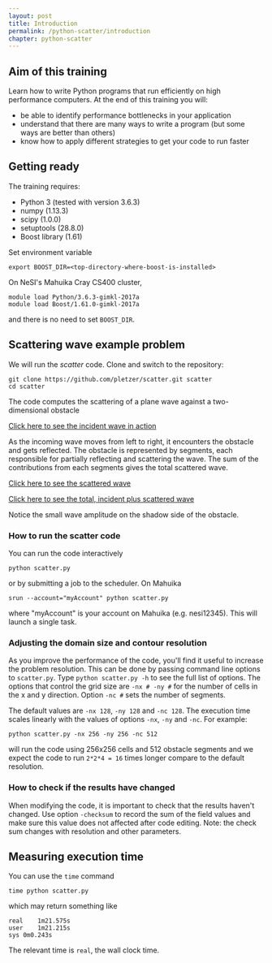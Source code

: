 ```yaml
---
layout: post
title: Introduction
permalink: /python-scatter/introduction
chapter: python-scatter
---
```


## Aim of this training

Learn how to write Python programs that run efficiently on high performance computers. At the end of this training you will:

 * be able to identify performance bottlenecks in your application
 * understand that there are many ways to write a program (but some ways are better than others)
 * know how to apply different strategies to get your code to run faster

## Getting ready

The training requires:

 * Python 3 (tested with version 3.6.3)
 * numpy (1.13.3)
 * scipy (1.0.0)
 * setuptools (28.8.0)
 * Boost library (1.61)

Set environment variable 
```
export BOOST_DIR=<top-directory-where-boost-is-installed>
```


On NeSI's Mahuika Cray CS400 cluster, 

```
module load Python/3.6.3-gimkl-2017a
module load Boost/1.61.0-gimkl-2017a
```
and there is no need to set `BOOST_DIR`.

## Scattering wave example problem

We will run the *scatter* code. Clone and switch to the repository:

```
git clone https://github.com/pletzer/scatter.git scatter
cd scatter
```

The code computes the scattering of a plane wave against a two-dimensional obstacle

[Click here to see the incident wave in action](https://youtu.be/FIKSUGk68z8)

As the incoming wave moves from left to right, it encounters the obstacle and gets reflected. 
The obstacle is represented by segments, each responsible for partially reflecting and scattering the wave. 
The sum of the contributions from each segments gives the total scattered wave. 

[Click here to see the scattered wave](https://youtu.be/7ds4S5DCTB8)

[Click here to see the total, incident plus scattered wave](https://youtu.be/zxVEIxZkWyk)

Notice the small wave amplitude on the shadow side of the obstacle. 

### How to run the scatter code

You can run the code interactively
```
python scatter.py
```
or by submitting a job to the scheduler. On Mahuika
```
srun --account="myAccount" python scatter.py
```
where "myAccount" is your account on Mahuika (e.g. nesi12345). This will launch a single task. 

### Adjusting the domain size and contour resolution

As you improve the performance of the code, you'll find it useful to increase the problem resolution. This can be done by passing command line options to `scatter.py`. Type `python scatter.py -h` to see the full list of options. The options that control the grid size are `-nx # -ny #` for the number of cells in the x and y direction. Option `-nc #` sets the number of segments. 

The default values are `-nx 128`, `-ny 128` and `-nc 128`. The execution time scales linearly with the values of options `-nx`, `-ny` and `-nc`. For example:
```
python scatter.py -nx 256 -ny 256 -nc 512
```
will run the code using 256x256 cells and 512 obstacle segments and we expect the code to run `2*2*4 = 16` times longer compare to the default resolution.


### How to check if the results have changed

When modifying the code, it is important to check that the results haven't changed. Use option `-checksum` to record the sum of the field values and make sure this value does not affected after code editing. Note: the check sum changes with resolution and other parameters. 

## Measuring execution time

You can use the `time` command
```
time python scatter.py
```
which may return something like
```
real	1m21.575s
user	1m21.215s
sys	0m0.243s
```
The relevant time is `real`, the wall clock time.
